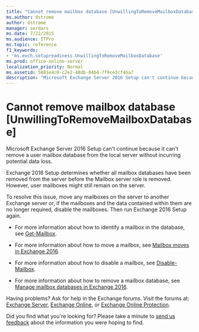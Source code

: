 ```yaml
---
title: "Cannot remove mailbox database [UnwillingToRemoveMailboxDatabase]"
ms.author: dstrome
author: dstrome
manager: serdars
ms.date: 7/22/2015
ms.audience: ITPro
ms.topic: reference
f1_keywords:
- 'ms.exch.setupreadiness.UnwillingToRemoveMailboxDatabase'
ms.prod: office-online-server
localization_priority: Normal
ms.assetid: 5881e4c0-c2e2-48db-84b4-7f9ce3cf46a7
description: "Microsoft Exchange Server 2016 Setup can't continue because it can't remove a user mailbox database from the local server without incurring potential data loss."
---
```


# Cannot remove mailbox database [UnwillingToRemoveMailboxDatabase]

Microsoft Exchange Server 2016 Setup can't continue because it can't remove a user mailbox database from the local server without incurring potential data loss.
  
 Exchange 2016 Setup determines whether all mailbox databases have been removed from the server before the Mailbox server role is removed. However, user mailboxes might still remain on the server. 
  
To resolve this issue, move any mailboxes on the server to another Exchange server or, if the mailboxes and the data contained within them are no longer required, disable the mailboxes. Then run Exchange 2016 Setup again.
  
- For more information about how to identify a mailbox in the database, see [Get-Mailbox](http://technet.microsoft.com/library/8a5a6eb9-4a75-47f9-ae3b-a3ba251cf9a8.aspx). 
    
- For more information about how to move a mailbox, see [Mailbox moves in Exchange 2016](../../recipients/mailbox-moves.md).
    
- For more information about how to disable a mailbox, see [Disable-Mailbox](http://technet.microsoft.com/library/33be55a3-1880-437d-a631-c1cca1736421.aspx). 
    
- For more information about how to remove a mailbox database, see [Manage mailbox databases in Exchange 2016](../../architecture/mailbox-servers/manage-dbs.md). 
    
Having problems? Ask for help in the Exchange forums. Visit the forums at: [Exchange Server](https://go.microsoft.com/fwlink/p/?linkId=60612), [Exchange Online](https://go.microsoft.com/fwlink/p/?linkId=267542), or [Exchange Online Protection](https://go.microsoft.com/fwlink/p/?linkId=285351).
  
Did you find what you're looking for? Please take a minute to [send us feedback](mailto:ExchangeHelpFeedback@microsoft.com&amp;subject=Exchange%202016%20help%20feedback&amp;Body=Thanks%20for%20taking%20the%20time%20to%20send%20us%20feedback!%20We%20strive%20to%20respond%20to%20every%20message%20we%20receive,%20even%20though%20it%20might%20take%20us%20a%20while.%20Let%20us%20know%20what%20you%20think%20about%20Exchange%20content:%20What%20are%20we%20doing%20right%3F%20How%20can%20we%20make%20help%20better%3F%0APlease%20note%20that%20we're%20unable%20to%20respond%20to%20requests%20for%20support%20submitted%20via%20this%20email%20address.%20If%20you%20need%20help,%20please%20contact%20Exchange%20Server%20support%20at%20http://go.microsoft.com/fwlink/p/%3FLinkId=402506.%0AThanks!%0AThe%20Exchange%20Server%20Content%20Publishing%20team) about the information you were hoping to find. 
  

